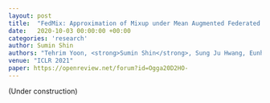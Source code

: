 ```yaml
---
layout: post
title:  "FedMix: Approximation of Mixup under Mean Augmented Federated Learning"
date:   2020-10-03 00:00:00 +00:00
categories: 'research'
author: Sumin Shin
authors: "Tehrim Yoon, <strong>Sumin Shin</strong>, Sung Ju Hwang, Eunho Yang"
venue: "ICLR 2021"
paper: https://openreview.net/forum?id=Ogga20D2HO-
---
```

(Under construction)